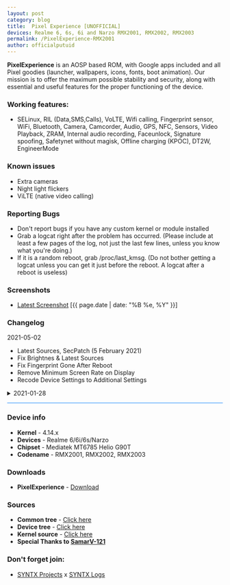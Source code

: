 ```yaml
---
layout: post
category: blog
title:  Pixel Experience [UNOFFICIAL]
devices: Realme 6, 6s, 6i and Narzo RMX2001, RMX2002, RMX2003
permalink: /PixelExperience-RMX2001
author: officialputuid
---
```


**PixelExperience** is an AOSP based ROM, with Google apps included and all Pixel goodies (launcher, wallpapers, icons, fonts, boot animation). Our mission is to offer the maximum possible stability and security, along with essential and useful features for the proper functioning of the device.

### Working features:

- SELinux, RIL (Data,SMS,Calls), VoLTE, Wifi calling, Fingerprint sensor, WiFi, Bluetooth, Camera, Camcorder, Audio, GPS, NFC, Sensors, Video Playback, ZRAM, Internal audio recording, Faceunlock, Signature spoofing, Safetynet without magisk, Offline charging (KPOC), DT2W, EngineerMode

### Known issues

- Extra cameras
- Night light flickers
- ViLTE (native video calling)

### Reporting Bugs

- Don't report bugs if you have any custom kernel or module installed
- Grab a logcat right after the problem has occurred. (Please include at least a few pages of the log, not just the last few lines, unless you know what you're doing.)
- If it is a random reboot, grab /proc/last_kmsg. (Do not bother getting a logcat unless you can get it just before the reboot. A logcat after a reboot is useless)

### Screenshots

- [Latest Screenshot](/404) [{{ page.date | date: "%B %e, %Y" }}]

### Changelog

2021-05-02

- Latest Sources, SecPatch (5 February 2021)
- Fix Brightnes & Latest Sources
- Fix Fingerprint Gone After Reboot
- Remove Minimum Screen Rate on Display
- Recode Device Settings to Additional Settings
<details>
<summary>2021-01-28</summary>
<p><ul>
	<li>Fist Build, Jan Sec Patch</li>
	<li>Latest DT & Latest PE Sources</li>
</ul></p>
</details>

<hr style="background: #007bff" />

### Device info

- **Kernel** - 4.14.x
- **Devices** - Realme 6/6i/6s/Narzo
- **Chipset** - Mediatek MT6785 Helio G90T
- **Codename** - RMX2001, RMX2002, RMX2003

### Downloads

- **PixelExperience** - [Download](https://drive.google.com/file/d/187VqzDdEdnpSg8_kOQukvE-1CQz9D1J8/view?usp=sharing)

### Sources

- **Common tree** - [Click here](https://github.com/SYNTX-ID/android_device_realme_mt6785-common)
- **Device tree** - [Click here](https://github.com/SYNTX-ID/android_device_realme_RMX2001)
- **Kernel source** - [Click here](https://github.com/SYNTX-ID/android_kernel_realme_RMX2001/)
- **Special Thanks to [SamarV-121](https://samarv-121.github.io/)**

### Don't forget join:

- [SYNTX Projects](https://t.me/SYNTXChannel) x [SYNTX Logs](https://t.me/SYNTXlogs)
